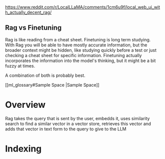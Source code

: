 https://www.reddit.com/r/LocalLLaMA/comments/1cm6u9f/local_web_ui_with_actually_decent_rag/

## Rag vs Finetuning

Rag is like reading from a cheat sheet. Finetuning is long term studying. With Rag you will be able to have mostly accurate information, but the broader context might be hidden, like studying quickly before a test or just checking a cheat sheet for specific information. Finetuning actually incorporates the information into the model's thinking, but it might be a bit fuzzy at times.

A combination of both is probably best.




[[ml_glossary#Sample Space |Sample Space]]






# Overview

Rag takes the query that is sent by the user, embedds it, uses similarity search to find a similar vector in a vector store, retrieves this vector and adds that vector in text form to the query to give to the LLM

# Indexing


